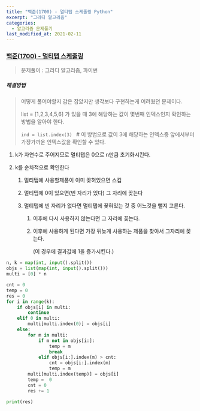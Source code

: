 ```yaml
---
title: "백준(1700) - 멀티탭 스케줄링 Python"
excerpt: "그리디 알고리즘"
categories:
  - 알고리즘 문제풀기
last_modified_at: 2021-02-11
---
```


### [백준(1700) - 멀티탭 스케줄링](https://www.acmicpc.net/problem/1700)

> 문제풀이 : 그리디 알고리즘, 파이썬

##### 해결방법 

> 어떻게 풀어야할지 감은 잡았지만 생각보다 구현하는게 어려웠던 문제이다.
>
> list = [1,2,3,4,5,6] 가 있을 때 3에 해당하는 값이 몇번째 인덱스인지 확인하는 방법을 알아야 한다.
>
> `ind = list.index(3) ` # 이 방법으로 값이 3에 해당하는 인덱스중 앞에서부터 가장가까운 인덱스값을 확인할 수 있다.

1. k가 자연수로 주어지므로 멀티탭은 0으로 n만큼 초기화시킨다.

2. k를 순차적으로 확인한다

   1. 멀티탭에 사용할제품이 이미 꽂혀있으면 스킵

   2. 멀티탭에 0이 있으면(빈 자리가 있다) 그 자리에 꽂는다

   3. 멀티탭에 빈 자리가 없다면 멀티탭에 꽂혀있는 것 중 어느것을 뺄지 고른다.

      1. 이후에 다시 사용하지 않는다면 그 자리에 꽂는다.

      2. 이후에 사용하게 된다면 가장 뒤늦게 사용하는 제품을 찾아서 그자리에 꽂는다.

         (이 경우에  결과값에 1을 증가시킨다.)

```python
n, k = map(int, input().split())
objs = list(map(int, input().split()))
multi = [0] * n

cnt = 0
temp = 0
res = 0
for i in range(k):
    if objs[i] in multi:
        continue
    elif 0 in multi:
        multi[multi.index(0)] = objs[i]
    else:
        for m in multi:
            if m not in objs[i:]:
                temp = m
                break
            elif objs[i:].index(m) > cnt:
                cnt = objs[i:].index(m)
                temp = m
        multi[multi.index(temp)] = objs[i]
        temp =  0
        cnt = 0
        res += 1

print(res)
```